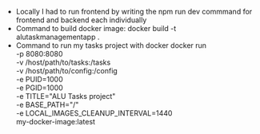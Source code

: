 - Locally I had to run frontend by writing the npm run dev commmand for frontend and backend each individually
- Command to build docker image: docker build -t alutaskmanagementapp .
- Command to run my tasks project with docker
docker run \
    -p 8080:8080 \
    -v /host/path/to/tasks:/tasks \
    -v /host/path/to/config:/config \
    -e PUID=1000 \
    -e PGID=1000 \
    -e TITLE="ALU Tasks project" \
    -e BASE_PATH="/" \
    -e LOCAL_IMAGES_CLEANUP_INTERVAL=1440 \
    my-docker-image:latest